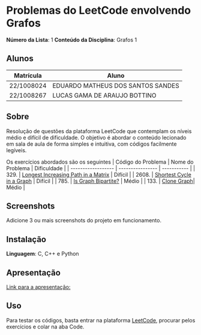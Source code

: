 # Problemas do LeetCode envolvendo Grafos

**Número da Lista**: 1
**Conteúdo da Disciplina**: Grafos 1

## Alunos
|Matrícula | Aluno |
| -- | -- |
| 22/1008024  |  EDUARDO MATHEUS DOS SANTOS SANDES |
| 22/1008267  |  LUCAS GAMA DE ARAUJO BOTTINO |


## Sobre 
Resolução de questões da plataforma LeetCode que contemplam os níveis médio e difícil de dificuldade.
O objetivo é abordar o conteúdo lecionado em sala de aula de forma simples e intuitiva, com códigos facilmente legíveis.

Os exercícios abordados são os seguintes
| Código do Problema | Nome do Problema | Dificuldade |
| ------------------ | ---------------- | ----------- |
| 329. | [Longest Increasing Path in a Matrix](https://leetcode.com/problems/longest-increasing-path-in-a-matrix/description/) | Difícil |
| 2608. | [Shortest Cycle in a Graph](https://leetcode.com/problems/shortest-cycle-in-a-graph/description/) | Difícil |
| 785. | [Is Graph Bipartite?](https://leetcode.com/problems/is-graph-bipartite/description/) | Médio |
| 133. | [Clone Graph](https://leetcode.com/problems/clone-graph/description/)| Médio |
## Screenshots
Adicione 3 ou mais screenshots do projeto em funcionamento.

## Instalação 
**Linguagem**: C, C++ e Python

## Apresentação
[Link para a apresentação:](https://youtu.be/HSoFKobdiZM)

## Uso 
Para testar os códigos, basta entrar na plataforma [LeetCode](https://leetcode.com/), procurar pelos exercícios e colar na aba Code.




